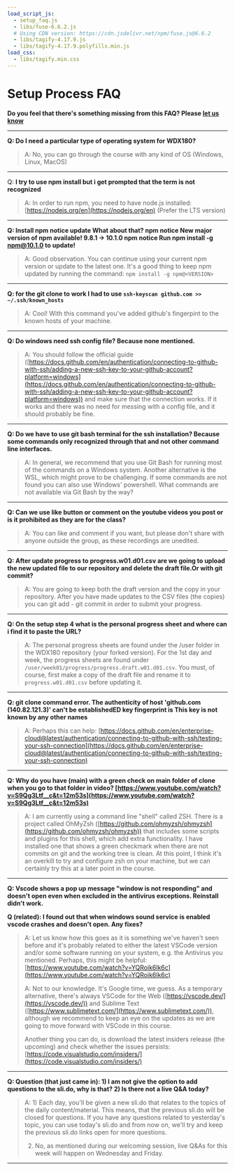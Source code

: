```yaml
---
load_script_js: 
  - setup_faq.js
  - libs/fuse-6.6.2.js
  # Using CDN version: https://cdn.jsdelivr.net/npm/fuse.js@6.6.2
  - libs/tagify-4.17.9.js
  - libs/tagify-4.17.9.polyfills.min.js
load_css:
  - libs/tagify.min.css
---
```


# Setup Process FAQ

**Do you feel that there's something missing from this FAQ? Please [let us know](https://github.com/in-tech-gration/WDX-180/discussions/categories/q-a)**

---

**Q: Do I need a particular type of operating system for WDX180?**

> A: No, you can go through the course with any kind of OS (Windows, Linux, MacOS)

---

Q: **I try to use npm install but i get prompted that the term is not recognized** 

> A: In order to run npm, you need to have node.js installed: [https://nodejs.org/en](https://nodejs.org/en) (Prefer the LTS version)

---

**Q: Install npm notice update What about that? npm notice New major version of npm available! 9.8.1 -> 10.1.0 npm notice Run npm install -g npm@10.1.0 to update!** 

> A: Good observation. You can continue using your current npm version or update to the latest one. It's a good thing to keep npm updated by running the command: `npm install -g npm@<VERSION>`

---

**Q: for the git clone to work I had to use `ssh-keyscan github.com >> ~/.ssh/known_hosts`** 

> A: Cool! With this command you've added github's fingerpint to the known hosts of your machine.

---

**Q: Do windows need ssh config file? Because none mentioned.** 

> A: You should follow the official guide ([https://docs.github.com/en/authentication/connecting-to-github-with-ssh/adding-a-new-ssh-key-to-your-github-account?platform=windows](https://docs.github.com/en/authentication/connecting-to-github-with-ssh/adding-a-new-ssh-key-to-your-github-account?platform=windows)) and make sure that the connection works. If it works and there was no need for messing with a config file, and it should probably be fine.

---

**Q: Do we have to use git bash terminal for the ssh installation? Because some commands only recognized through that and not other command line interfaces.** 

> A: In general, we recommend that you use Git Bash for running most of the commands on a Windows system. Another alternative is the WSL, which might prove to be challenging. If some commands are not found you can also use Windows' powershell. What commands are not available via Git Bash by the way?

---

**Q: Can we use like button or comment on the youtube videos you post or is it prohibited as they are for the class?** 

> A: You can like and comment if you want, but please don't share with anyone outside the group, as these recordings are unedited.

---

**Q: After update progress to progress.w01.d01.csv are we going to upload the new updated file to our repository and delete the draft file.Or with git commit?** 

> A: You are going to keep both the draft version and the copy in your repository. After you have made updates to the CSV files (the copies) you can git add - git commit in order to submit your progress.

---

**Q: On the setup step 4 what is the personal progress sheet and where can i find it to paste the URL?** 

> A: The personal progress sheets are found under the /user folder in the WDX180 repository (your forked version). For the 1st day and week, the progress sheets are found under `/user/week01/progress/progress.draft.w01.d01.csv`. You must, of course, first make a copy of the draft file and rename it to `progress.w01.d01.csv` before updating it.

---

**Q: git clone command error. The authenticity of host 'github.com (140.82.121.3)' can't be establishedED key fingerprint is This key is not known by any other names**

> A: Perhaps this can help: [https://docs.github.com/en/enterprise-cloud@latest/authentication/connecting-to-github-with-ssh/testing-your-ssh-connection](https://docs.github.com/en/enterprise-cloud@latest/authentication/connecting-to-github-with-ssh/testing-your-ssh-connection) 

---

**Q: Why do you have (main) with a green check on main folder of clone when you go to that folder in video? [https://www.youtube.com/watch?v=S9Qg3Ltf__c&t=12m53s](https://www.youtube.com/watch?v=S9Qg3Ltf__c&t=12m53s)**

> A: I am currently using a command line "shell" called ZSH. There is a project called OhMyZsh ([https://github.com/ohmyzsh/ohmyzsh](https://github.com/ohmyzsh/ohmyzsh)) that includes some scripts and plugins for this shell, which add extra functionality. I have installed one that shows a green checkmark when there are not commits on git and the working tree is clean. At this point, I think it's an overkill to try and configure zsh on your machine, but we can certainly try this at a later point in the course.

---

**Q: Vscode shows a pop up message "window is not responding" and doesn't open even when excluded in the antivirus exceptions. Reinstall didn't work.**

**Q (related): I found out that when windows sound service is enabled vscode crashes and doesn't open. Any fixes?** 

> A: Let us know how this goes as it is something we've haven't seen before and it's probably related to either the latest VSCode version and/or some software running on your system, e.g. the Antivirus you mentioned.
> Perhaps, this might be helpful: [https://www.youtube.com/watch?v=YQRoik6lk6c](https://www.youtube.com/watch?v=YQRoik6lk6c)
>
> A: Not to our knowledge. It's Google time, we guess. As a temporary alternative, there's always VSCode for the Web ([https://vscode.dev/](https://vscode.dev/)) and Sublime Text ([https://www.sublimetext.com/](https://www.sublimetext.com/)), although we recommend to keep an eye on the updates as we are going to move forward with VSCode in this course.
> 
> Another thing you can do, is download the latest insiders release (the upcoming) and check whether the issues persists: [https://code.visualstudio.com/insiders/](https://code.visualstudio.com/insiders/)

---

**Q: Question (that just came in): 1) I am not give the option to add questions to the sli.do, why is that? 2) Is there not a live Q&A today?**

> A: 1) Each day, you'll be given a new sli.do that relates to the topics of the daily content/material. This means, that the previous sli.do will be closed for questions. If you have any questions related to yesterday's topic, you can use today's sli.do and from now on, we'll try and keep the previous sli.do links open for more questions.
>
> 2) No, as mentioned during our welcoming session, live Q&As for this week will happen on Wednesday and Friday.

---

<!-- 
  **Tags: [ "operating system", "WDX180", "npm", "npm install", "update", "git", "git clone", "clone", "ssh", "config", "windows", "bash", "terminal", "youtube", "video", "progress", "repository", "commit", "URL", "authenticity", "vscode", "folder" ]** 
-->